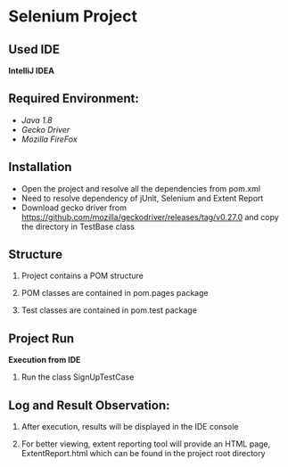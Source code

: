 # Selenium Project

## Used IDE

**IntelliJ IDEA**


## Required Environment:

- *Java 1.8*
- *Gecko Driver*
- *Mozilla FireFox*

## Installation

- Open the project and resolve all the dependencies from pom.xml
- Need to resolve dependency of jUnit, Selenium and Extent Report
- Download gecko driver from https://github.com/mozilla/geckodriver/releases/tag/v0.27.0 and copy the directory in TestBase class

## Structure

1. Project contains a POM structure

2. POM classes are contained in pom.pages package

3. Test classes are contained in pom.test package


## Project Run

**Execution from IDE**

1. Run the class SignUpTestCase

## Log and Result Observation:

1. After execution, results will be displayed in the IDE console

2. For better viewing, extent reporting tool will provide an HTML page, ExtentReport.html which can be found in the project root directory 
